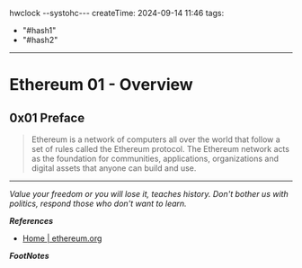 hwclock --systohc---
createTime: 2024-09-14 11:46
tags:
  - "#hash1"
  - "#hash2"
---

# Ethereum 01 - Overview

## 0x01 Preface

> Ethereum is a network of computers all over the world that follow a set of rules called the Ethereum protocol. The Ethereum network acts as the foundation for communities, applications, organizations and digital assets that anyone can build and use.

---
*Value your freedom or you will lose it, teaches history. Don't bother us with politics, respond those who don't want to learn.*

***References***

- [Home | ethereum.org](https://ethereum.org/en/)

***FootNotes***


